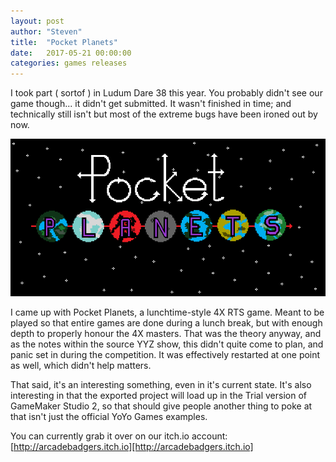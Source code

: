 ```yaml
---
layout: post
author: "Steven"
title:  "Pocket Planets"
date:   2017-05-21 00:00:00
categories: games releases
---
```


I took part ( sortof ) in Ludum Dare 38 this year.
You probably didn't see our game though... it didn't get submitted. It wasn't finished in time; and technically still isn't but most of the extreme bugs have been ironed out by now.

[![Pocket Planets](/images/pocketplanets/logo.png)][PocketPlanets]

I came up with Pocket Planets, a lunchtime-style 4X RTS game. Meant to be played so that entire games are done during a lunch break, but with enough depth to properly honour the 4X masters. That was the theory anyway, and as the notes within the source YYZ show, this didn't quite come to plan, and panic set in during the competition. It was effectively restarted at one point as well, which didn't help matters.

That said, it's an interesting something, even in it's current state. It's also interesting in that the exported project will load up in the Trial version of GameMaker Studio 2, so that should give people another thing to poke at that isn't just the official YoYo Games examples.

You can currently grab it over on our itch.io account: [http://arcadebadgers.itch.io][http://arcadebadgers.itch.io]

[http://arcadebadgers.itch.io]: http://arcadebadgers.itch.io
[PocketPlanets]: /releases/pocket-planets
